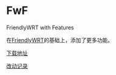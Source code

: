 # FwF

FriendlyWRT with Features

在[FriendlyWRT](../FriendlyWRT)的基础上，添加了更多功能。

[下载地址](https://github.com/songchenwen/nanopi-r2s/releases/download/FwF-2020-06-02-7707052/FwF-2020-06-02-7707052-ROM.zip)

[改动记录](CHANGELOG.md)
